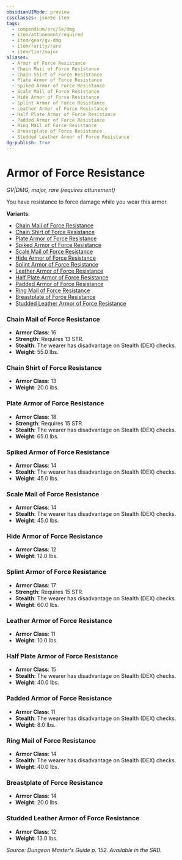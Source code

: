 ```yaml
---
obsidianUIMode: preview
cssclasses: json5e-item
tags:
  - compendium/src/5e/dmg
  - item/attunement/required
  - item/gear/gv-dmg
  - item/rarity/rare
  - item/tier/major
aliases:
  - Armor of Force Resistance
  - Chain Mail of Force Resistance
  - Chain Shirt of Force Resistance
  - Plate Armor of Force Resistance
  - Spiked Armor of Force Resistance
  - Scale Mail of Force Resistance
  - Hide Armor of Force Resistance
  - Splint Armor of Force Resistance
  - Leather Armor of Force Resistance
  - Half Plate Armor of Force Resistance
  - Padded Armor of Force Resistance
  - Ring Mail of Force Resistance
  - Breastplate of Force Resistance
  - Studded Leather Armor of Force Resistance
dg-publish: true
---
```

# Armor of Force Resistance
*GV|DMG, major, rare (requires attunement)*  


You have resistance to force damage while you wear this armor.

**Variants**:
- [Chain Mail of Force Resistance](#Chain%20Mail%20of%20Force%20Resistance)
- [Chain Shirt of Force Resistance](#Chain%20Shirt%20of%20Force%20Resistance)
- [Plate Armor of Force Resistance](#Plate%20Armor%20of%20Force%20Resistance)
- [Spiked Armor of Force Resistance](#Spiked%20Armor%20of%20Force%20Resistance)
- [Scale Mail of Force Resistance](#Scale%20Mail%20of%20Force%20Resistance)
- [Hide Armor of Force Resistance](#Hide%20Armor%20of%20Force%20Resistance)
- [Splint Armor of Force Resistance](#Splint%20Armor%20of%20Force%20Resistance)
- [Leather Armor of Force Resistance](#Leather%20Armor%20of%20Force%20Resistance)
- [Half Plate Armor of Force Resistance](#Half%20Plate%20Armor%20of%20Force%20Resistance)
- [Padded Armor of Force Resistance](#Padded%20Armor%20of%20Force%20Resistance)
- [Ring Mail of Force Resistance](#Ring%20Mail%20of%20Force%20Resistance)
- [Breastplate of Force Resistance](#Breastplate%20of%20Force%20Resistance)
- [Studded Leather Armor of Force Resistance](#Studded%20Leather%20Armor%20of%20Force%20Resistance)

### Chain Mail of Force Resistance

- **Armor Class**: 16
- **Strength**: Requires 13 STR.
- **Stealth**: The wearer has disadvantage on Stealth (DEX) checks.
- **Weight**: 55.0 lbs.

### Chain Shirt of Force Resistance

- **Armor Class**: 13
- **Weight**: 20.0 lbs.

### Plate Armor of Force Resistance

- **Armor Class**: 18
- **Strength**: Requires 15 STR.
- **Stealth**: The wearer has disadvantage on Stealth (DEX) checks.
- **Weight**: 65.0 lbs.

### Spiked Armor of Force Resistance

- **Armor Class**: 14
- **Stealth**: The wearer has disadvantage on Stealth (DEX) checks.
- **Weight**: 45.0 lbs.

### Scale Mail of Force Resistance

- **Armor Class**: 14
- **Stealth**: The wearer has disadvantage on Stealth (DEX) checks.
- **Weight**: 45.0 lbs.

### Hide Armor of Force Resistance

- **Armor Class**: 12
- **Weight**: 12.0 lbs.

### Splint Armor of Force Resistance

- **Armor Class**: 17
- **Strength**: Requires 15 STR.
- **Stealth**: The wearer has disadvantage on Stealth (DEX) checks.
- **Weight**: 60.0 lbs.

### Leather Armor of Force Resistance

- **Armor Class**: 11
- **Weight**: 10.0 lbs.

### Half Plate Armor of Force Resistance

- **Armor Class**: 15
- **Stealth**: The wearer has disadvantage on Stealth (DEX) checks.
- **Weight**: 40.0 lbs.

### Padded Armor of Force Resistance

- **Armor Class**: 11
- **Stealth**: The wearer has disadvantage on Stealth (DEX) checks.
- **Weight**: 8.0 lbs.

### Ring Mail of Force Resistance

- **Armor Class**: 14
- **Stealth**: The wearer has disadvantage on Stealth (DEX) checks.
- **Weight**: 40.0 lbs.

### Breastplate of Force Resistance

- **Armor Class**: 14
- **Weight**: 20.0 lbs.

### Studded Leather Armor of Force Resistance

- **Armor Class**: 12
- **Weight**: 13.0 lbs.


*Source: Dungeon Master's Guide p. 152. Available in the SRD.*
